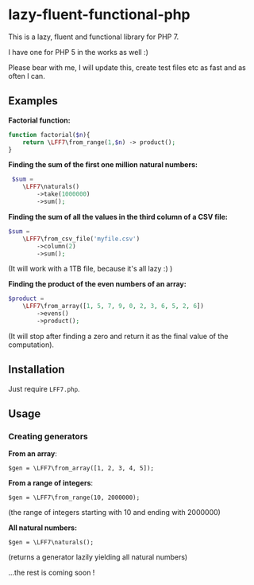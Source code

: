 # lazy-fluent-functional-php

This is a lazy, fluent and functional library for PHP 7. 

I have one for PHP 5 in the works as well :)

Please bear with me, I will update this, create test files etc as fast and as often I can.



## Examples

__Factorial function:__

```php
function factorial($n){
    return \LFF7\from_range(1,$n) -> product();
}
```

__Finding the sum of the first one million natural numbers:__

```php
 $sum = 
    \LFF7\naturals()
        ->take(1000000)
        ->sum();
```
__Finding the sum of all the values in the third column of a CSV file:__

```php
$sum = 
    \LFF7\from_csv_file('myfile.csv')
        ->column(2)
        ->sum();
```
(It will work with a 1TB file, because it's all lazy :) )

__Finding the product of the even numbers of an array:__

```php
$product = 
    \LFF7\from_array([1, 5, 7, 9, 0, 2, 3, 6, 5, 2, 6])
        ->evens()
        ->product();
```
(It will stop after finding a zero and return it as the final value of the computation).

## Installation

Just require `LFF7.php`.

## Usage

### Creating generators

__From an array__:

`$gen = \LFF7\from_array([1, 2, 3, 4, 5]);`

__From a range of integers__:

`$gen = \LFF7\from_range(10, 2000000);`

(the range of integers starting with 10 and ending with 2000000)

__All natural numbers:__

`$gen = \LFF7\naturals();`

(returns a generator lazily yielding  all natural numbers)

...the rest is coming soon !
